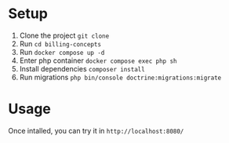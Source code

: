 # Setup

1. Clone the project `git clone `
2. Run `cd billing-concepts`
3. Run `docker compose up -d`
4. Enter php container `docker compose exec php sh`
5. Install dependencies `composer install`
6. Run migrations `php bin/console doctrine:migrations:migrate`


# Usage

Once intalled, you can try it in `http://localhost:8080/`
